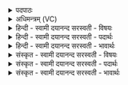 <details><summary>पदपाठः</summary>

परि॑। मा॒। अ॒ग्ने॒। दुश्च॑रिता॒दिति॒ दुःऽच॑रितात्। बा॒ध॒स्व॒। आ। मा॒। सुच॑रित॒ इति॒ सुऽच॑रिते। भ॒ज॒। उत्। आयु॑षा। स्वा॒युषेति॑ सुऽआ॒युषा॑। उत्। अ॒स्था॒म्। अ॒मृता॑न्। अनु॑। २८।
</details>

<details><summary>अधिमन्त्रम् (VC)</summary>

- अग्निर्देवता
- वत्स ऋषिः
- साम्नी बृहती, साम्नी उष्णिक्,
- मध्यमः
</details>

<details><summary>हिन्दी - स्वामी दयानन्द सरस्वती  - विषयः</summary>

सब मनुष्यों को उचित है कि सब करने योग्य उत्तम कर्मों के आरम्भ, मध्य और सिद्ध होने पर परमेश्वर की प्रार्थना सदा किया करें, इस विषय का उपदेश अगले मन्त्र में किया है ॥
</details>

<details><summary>हिन्दी - स्वामी दयानन्द सरस्वती  - पदार्थः</summary>

पदार्थान्वयभाषाः -  हे (अग्ने) जगदीश्वर ! आप कृपा करके जिस कर्म से मैं (स्वायुषा) उत्तमतापूर्वक प्राण धारण करनेवाले (आयुषा) जीवन से (अमृतान्) जीवनमुक्त और मोक्ष को प्राप्त हुए विद्वान् वा मोक्षरूपी आनन्दों को (उदस्थाम्) अच्छे प्रकार प्राप्त होऊँ, उससे (मा) मुझको संयुक्त करके (दुश्चरितात्) दुष्टाचरण से (उद्बाधस्व) पृथक् करके (मा) मुझको (सुचरिते) उत्तम-उत्तम धर्माचरणयुक्त व्यवहार में (अन्वाभज) अच्छे प्रकार स्थापन कीजिये ॥२८॥
</details>

<details><summary>हिन्दी - स्वामी दयानन्द सरस्वती  - भावार्थः</summary>

भावार्थभाषाः -  मनुष्यों को योग्य है कि अधर्म के छोड़ने और धर्म के ग्रहण करने के लिये सत्य प्रेम से प्रार्थना करें, क्योंकि प्रार्थना किया हुआ परमात्मा शीघ्र अधर्मों से छुड़ा कर धर्म में प्रवृत्त कर देता है, परन्तु सब मनुष्यों को यह करना अवश्य है कि जब तक जीवन है, तब तक धर्माचरण ही में रहकर संसार वा मोक्षरूपी सुखों को सब प्रकार से सेवन करें ॥२८॥
</details>

<details><summary>संस्कृत - स्वामी दयानन्द सरस्वती  - विषयः</summary>

सर्वैर्मनुष्यैः सर्वेषु कर्त्तव्येषु शुभकर्मानुष्ठानेषु परमेश्वरः सदा प्रार्थनीय इत्युपदिश्यते ॥
</details>

<details><summary>संस्कृत - स्वामी दयानन्द सरस्वती  - पदार्थः</summary>

पदार्थान्वयभाषाः -  हे अग्ने जगदीश्वर ! त्वं कृपया येन कर्मणाहं स्वायुषायुषाऽमृतान् प्राप्तमोक्षान् सदेहान् विगतदेहान् वा विदुषोऽमृतात्मभोगान् वोदस्थामुत्कृष्टतया प्राप्युनाम, तेन मा मां संयोज्य दुश्चरिताद् उद्बाधस्व पृथक् कुरु, पृथक् कृत्वा मा मां सुचरितेऽन्वाभज ॥२८॥
</details>

<details><summary>संस्कृत - स्वामी दयानन्द सरस्वती  - भावार्थः</summary>

भावार्थभाषाः -  मनुष्यैरधर्मत्यागाय धर्मग्रहणाय सत्यभावेन प्रार्थितोऽयं परमात्मा यथैतानधर्माद् वियोज्य धर्मे सद्यः प्रवर्त्तयति, तथैव स्वैरपि यावज्जीवनं तावत्सर्वं धर्माचरणे नीत्वा संसारमुक्तिसुखानि सेवनीयानि ॥२८॥
</details>